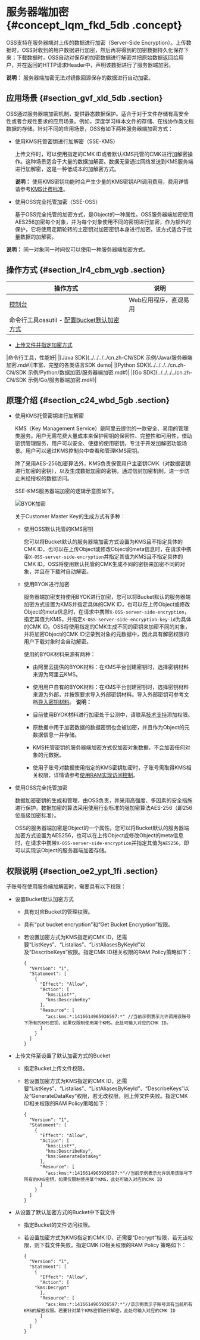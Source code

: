 # 服务器端加密 {#concept_lqm_fkd_5db .concept}

OSS支持在服务器端对上传的数据进行加密（Server-Side Encryption）。上传数据时，OSS对收到的用户数据进行加密，然后再将得到的加密数据持久化保存下来；下载数据时，OSS自动对保存的加密数据进行解密并把原始数据返回给用户，并在返回的HTTP请求Header中，声明该数据进行了服务器端加密。

**说明：** 服务器端加密无法对镜像回源保存的数据进行自动加密。

## 应用场景 {#section_gvf_xld_5db .section}

OSS通过服务器端加密机制，提供静态数据保护。适合于对于文件存储有高安全性或者合规性要求的应用场景。例如，深度学习样本文件的存储、在线协作类文档数据的存储。针对不同的应用场景，OSS有如下两种服务器端加密方式：

-   使用KMS托管密钥进行加解密（SSE-KMS）

    上传文件时，可以使用指定的CMK ID或者默认KMS托管的CMK进行加解密操作。这种场景适合于大量的数据加解密。数据无需通过网络发送到KMS服务端进行加解密，这是一种低成本的加解密方式。

    **说明：** 使用KMS密钥功能时会产生少量的KMS密钥API调用费用，费用详情请参考[KMS计费标准](../../../../cn.zh-CN/产品定价/计费方式.md#section_br1_k3j_kfb)。

-   使用OSS完全托管加密（SSE-OSS）

    基于OSS完全托管的加密方式，是Object的一种属性。OSS服务器端加密使用AES256加密每个对象，并为每个对象使用不同的密钥进行加密，作为额外的保护，它将使用定期轮转的主密钥对加密密钥本身进行加密。该方式适合于批量数据的加解密。


**说明：** 同一对象同一时间仅可以使用一种服务器端加密方式。

## 操作方式 {#section_lr4_cbm_vgb .section}

|操作方式|说明|
|----|--|
|[控制台](../../../../cn.zh-CN/控制台用户指南/管理存储空间/设置服务器端加密.md#)|Web应用程序，直观易用|
|命令行工具ossutil -   [配置Bucket默认加密方式](../../../../cn.zh-CN/常用工具/命令行工具ossutil/常用命令/bucket-encryption.md#)
-   [上传文件并指定加密方式](../../../../cn.zh-CN/常用工具/命令行工具ossutil/常用命令/cp.md#section_2ju_iy1_c1g)

 |命令行工具，性能好|
|[Java SDK](../../../../cn.zh-CN/SDK 示例/Java/服务器端加密.md#)|丰富、完整的各类语言SDK demo|
|[Python SDK](../../../../cn.zh-CN/SDK 示例/Python/数据加密/服务器端加密.md#)|
|[Go SDK](../../../../cn.zh-CN/SDK 示例/Go/服务器端加密.md#)|

## 原理介绍 {#section_c24_wbd_5gb .section}

-   使用KMS托管密钥进行加解密

    KMS（Key Management Service）是阿里云提供的一款安全、易用的管理类服务。用户无需花费大量成本来保护密钥的保密性、完整性和可用性，借助密钥管理服务，用户可以安全、便捷的使用密钥，专注于开发加解密功能场景。用户可以通过KMS控制台中查看和管理KMS密钥。

    除了采用AES-256加密算法外，KMS负责保管用户主密钥CMK（对数据密钥进行加密的密钥），以及生成数据加密的密钥，通过信封加密机制，进一步防止未经授权的数据访问。

    SSE-KMS服务器端加密的逻辑示意图如下。

    ![BYOK加密](http://static-aliyun-doc.oss-cn-hangzhou.aliyuncs.com/assets/img/4384/156686832738833_zh-CN.png)

    关于Customer Master Key的生成方式有多种：

    -   使用OSS默认托管的KMS密钥

        您可以将Bucket默认的服务器端加密方式设置为KMS且不指定具体的CMK ID，也可以在上传Object或修改Object的meta信息时，在请求中携带`X-OSS-server-side-encryption`并指定其值为KMS且不指定具体的CMK ID。OSS将使用默认托管的CMK生成不同的密钥来加密不同的对象，并且在下载时自动解密。

    -   使用BYOK进行加密

        服务器端加密支持使用BYOK进行加密，您可以将Bucket默认的服务器端加密方式设置为KMS并指定具体的CMK ID，也可以在上传Object或修改Object的meta信息时，在请求中携带`X-OSS-server-side-encryption`，指定其值为KMS，并指定`X-OSS-server-side-encryption-key-id`为具体的CMK ID。OSS将使用指定的CMK生成不同的密钥来加密不同的对象，并将加密Object的CMK ID记录到对象的元数据中，因此具有解密权限的用户下载对象时会自动解密。

        使用的BYOK材料来源有两种：

        -   由阿里云提供的BYOK材料：在KMS平台创建密钥时，选择密钥材料来源为阿里云KMS。
        -   使用用户自有的BYOK材料：在KMS平台创建密钥时，选择密钥材料来源为外部，并按照要求导入外部密钥材料。导入外部密钥可参考文档[导入密钥材料](../../../../cn.zh-CN/用户指南/导入密钥材料.md#)。
        **说明：** 

        -   目前使用BYOK材料进行加密处于公测中，请联系[技术支持](https://selfservice.console.aliyun.com/ticket/createIndex)添加权限。
        -   原数据中用于加密数据的数据密钥也会被加密，并且作为Object的元数据信息一并存储。
        -   KMS托管密钥的服务器端加密方式仅加密对象数据，不会加密任何对象的元数据。
        -   使用子账号对数据使用指定的KMS密钥加密时，子账号需取得KMS相关权限，详情请参考[使用RAM实现访问控制](../../../../cn.zh-CN/用户指南/使用RAM实现访问控制.md#)。
-   使用OSS完全托管加密

    数据加密密钥的生成和管理，由OSS负责，并采用高强度、多因素的安全措施进行保护。数据加密的算法采用使用行业标准的强加密算法AES-256（即256位高级加密标准）。

    OSS的服务器端加密是Object的一个属性。您可以将Bucket默认的服务器端加密方式设置为AES256，也可以在上传Object或修改Object的meta信息时，在请求中携带`X-OSS-server-side-encryption`并指定其值为`AES256`，即可以实现该Object的服务器端加密存储。


## 权限说明 {#section_oe2_ypt_1fi .section}

子账号在使用服务端加解密时，需要具有以下权限：

-   设置Bucket默认加密方式
    -   具有对应Bucket的管理权限。
    -   具有“put bucket encryption”和“Get Bucket Encryption”权限。
    -   若设置加密方式为KMS指定的CMK ID，还需要“ListKeys”、“Listalias”、“ListAliasesByKeyId”以及“DescribeKeys”权限。指定CMK ID相关权限的RAM Policy策略如下：

        ``` {#codeblock_54p_r8z_zn7}
        {
          "Version": "1",
          "Statement": [
            {
              "Effect": "Allow",
              "Action": [
                "kms:List*",
                "kms:DescribeKey"    
              ],
              "Resource": [
                "acs:kms:*:1416614965936597:*" //当前示例表示允许调用该账号下所有的KMS密钥，如果仅限制使用某个KMS，此处可输入对应的CMK ID。
              ]
            }
          ]
        }
        ```

-   上传文件至设置了默认加密方式的Bucket
    -   指定Bucket上传文件权限。
    -   若设置加密方式为KMS指定的CMK ID，还需要“ListKeys”、“Listalias”、“ListAliasesByKeyId”、“DescribeKeys”以及“GenerateDataKey”权限，若无改权限，则上传文件失败。指定CMK ID相关权限的RAM Policy策略如下：

        ``` {#codeblock_gd9_40p_8yt}
        {
          "Version": "1",
          "Statement": [
            {
              "Effect": "Allow",
              "Action": [
                "kms:List*",
                "kms:DescribeKey",
                "kms:GenerateDataKey"
              ],
              "Resource": [
                "acs:kms:*:1416614965936597:*"//当前示例表示允许调用该账号下所有的KMS密钥，如果仅限制使用某个KMS，此处可输入对应的CMK ID
              ]
            }
          ]
        }
        ```

-   从设置了默认加密方式的Bucket中下载文件
    -   指定Bucket的文件访问权限。
    -   若设置加密方式为KMS指定的CMK ID，还需要“Decrypt”权限，若无该权限，则下载文件失败。指定CMK ID相关权限的RAM Policy 策略如下：

        ``` {#codeblock_szd_tkl_okw}
        {
          "Version": "1",
          "Statement": [
            {
              "Effect": "Allow",
              "Action": [
            "kms:Decrypt"
              ],
              "Resource": [
                "acs:kms:*:1416614965936597:*"//该示例表示子账号具有当前所有KMS的解密权限。若要针对某个KMS密钥进行解密，此处可输入对应的CMK ID
              ]
            }
          ]
        }
        ```


